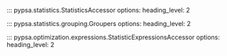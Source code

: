 
::: pypsa.statistics.StatisticsAccessor
    options:
        heading_level: 2

::: pypsa.statistics.grouping.Groupers
    options:
        heading_level: 2

::: pypsa.optimization.expressions.StatisticExpressionsAccessor
    options:
        heading_level: 2